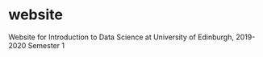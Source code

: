 # website
Website for Introduction to Data Science at University of Edinburgh, 2019-2020 Semester 1
